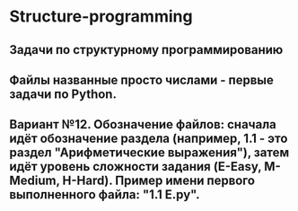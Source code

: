 # Structure-programming
Задачи по структурному программированию
-------------------------------------------------------------------------------------------------------------------------------------------
Файлы названные просто числами - первые задачи по Python.
-------------------------------------------------------------------------------------------------------------------------------------------
Вариант №12. Обозначение файлов: сначала идёт обозначение раздела (например, 1.1 - это раздел "Арифметические выражения"), затем идёт уровень сложности задания (E-Easy, M-Medium, H-Hard). Пример имени первого выполненного файла: "1.1 E.py".
-------------------------------------------------------------------------------------------------------------------------------------------
